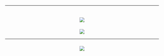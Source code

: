 <hr style="border-color:red;"><h1 align="center"><img src="https://github.com/user-attachments/assets/a32169c4-e04f-405e-8e13-8f894a1be1e5"></h1>

<h3 align="center"><picture><img src = "https://github.com/user-attachments/assets/e21b24ff-93b3-4d1e-886b-bf38ff644b67"></picture><br></h3><hr style="border-color:red;">

<h3 align="center"><picture><img src = "https://github.com/user-attachments/assets/65782e38-f210-4d60-819b-768de58e27ba"></picture></h3><br>
<h3 align="center"><picture><img src = ""></picture></h3>

